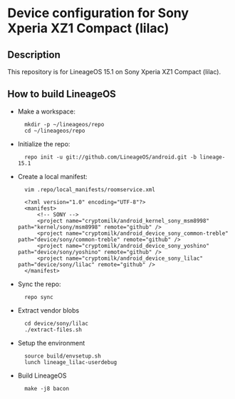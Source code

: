 Device configuration for Sony Xperia XZ1 Compact (lilac)
========================================================

Description
-----------

This repository is for LineageOS 15.1 on Sony Xperia XZ1 Compact (lilac).

How to build LineageOS
----------------------

* Make a workspace:

        mkdir -p ~/lineageos/repo
        cd ~/lineageos/repo

* Initialize the repo:

        repo init -u git://github.com/LineageOS/android.git -b lineage-15.1

* Create a local manifest:

        vim .repo/local_manifests/roomservice.xml

        <?xml version="1.0" encoding="UTF-8"?>
        <manifest>
            <!-- SONY -->
            <project name="cryptomilk/android_kernel_sony_msm8998" path="kernel/sony/msm8998" remote="github" />
            <project name="cryptomilk/android_device_sony_common-treble" path="device/sony/common-treble" remote="github" />
            <project name="cryptomilk/android_device_sony_yoshino" path="device/sony/yoshino" remote="github" />
            <project name="cryptomilk/android_device_sony_lilac" path="device/sony/lilac" remote="github" />
        </manifest>

* Sync the repo:

        repo sync

* Extract vendor blobs

        cd device/sony/lilac
        ./extract-files.sh

* Setup the environment

        source build/envsetup.sh
        lunch lineage_lilac-userdebug

* Build LineageOS

        make -j8 bacon
